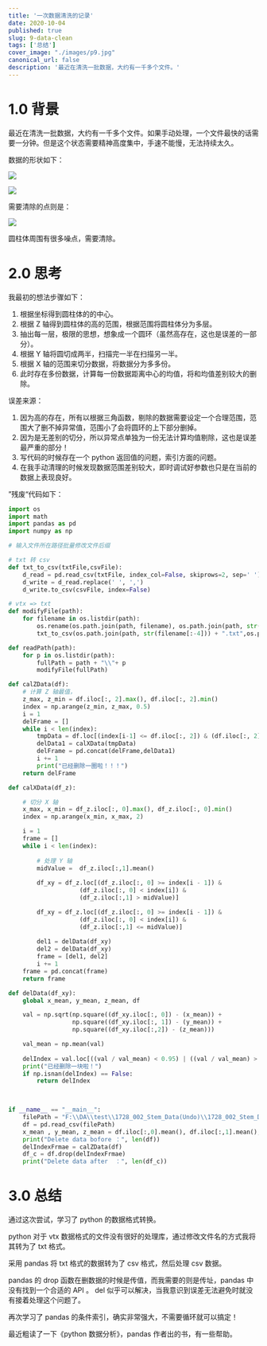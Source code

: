 ```yaml
---
title: '一次数据清洗的记录'
date: 2020-10-04
published: true
slug: 9-data-clean
tags: ['总结']
cover_image: "./images/p9.jpg"
canonical_url: false
description: '最近在清洗一批数据，大约有一千多个文件。'
---
```


# 1.0 背景

最近在清洗一批数据，大约有一千多个文件。如果手动处理，一个文件最快的话需要一分钟。但是这个状态需要精神高度集中，手速不能慢，无法持续太久。

数据的形状如下：

![](https://gitee.com/weijiew/pic/raw/master/img/p9-1.png)

![](https://gitee.com/weijiew/pic/raw/master/img/p9-2.png)

需要清除的点则是：

![](https://gitee.com/weijiew/pic/raw/master/img/p9-3.png)

圆柱体周围有很多噪点，需要清除。

# 2.0 思考

我最初的想法步骤如下：

1. 根据坐标得到圆柱体的的中心。
2. 根据 Z 轴得到圆柱体的高的范围，根据范围将圆柱体分为多层。
3. 抽出每一层，极限的思想，想象成一个圆环（虽然高存在，这也是误差的一部分）。
4. 根据 Y 轴将圆切成两半，扫描完一半在扫描另一半。
5. 根据 X 轴的范围来切分数据，将数据分为多多份。
6. 此时存在多份数据，计算每一份数据距离中心的均值，将和均值差别较大的删除。

误差来源：

1. 因为高的存在，所有以根据三角函数，剔除的数据需要设定一个合理范围，范围大了删不掉异常值，范围小了会将圆环的上下部分删掉。
2. 因为是无差别的切分，所以异常点单独为一份无法计算均值剔除，这也是误差最严重的部分！
3. 写代码的时候存在一个 python 返回值的问题，索引方面的问题。
4. 在我手动清理的时候发现数据范围差别较大，即时调试好参数也只是在当前的数据上表现良好。

”残废“代码如下：

```python
import os
import math
import pandas as pd
import numpy as np

# 输入文件所在路径批量修改文件后缀

# txt 转 csv
def txt_to_csv(txtFile,csvFile):
    d_read = pd.read_csv(txtFile, index_col=False, skiprows=2, sep=' ')
    d_write = d_read.replace(' ', ',')
    d_write.to_csv(csvFile, index=False)

# vtx => txt  
def modifyFile(path):
    for filename in os.listdir(path):
        os.rename(os.path.join(path, filename), os.path.join(path, str(filename[:-4])) + ".txt")
        txt_to_csv(os.path.join(path, str(filename[:-4])) + ".txt",os.path.join(path, str(filename[:-4])) + ".csv")

def readPath(path):
    for p in os.listdir(path):
        fullPath = path + "\\"+ p 
        modifyFile(fullPath)

def calZData(df):
    # 计算 Z 轴最值，
    z_max, z_min = df.iloc[:, 2].max(), df.iloc[:, 2].min()
    index = np.arange(z_min, z_max, 0.5)
    i = 1
    delFrame = []
    while i < len(index):
        tmpData = df.loc[(index[i-1] <= df.iloc[:, 2]) & (df.iloc[:, 2] < index[i])]
        delData1 = calXData(tmpData)
        delFrame = pd.concat(delFrame,delData1)
        i += 1
        print("已经删除一圈啦！！！")
    return delFrame

def calXData(df_z):

    # 切分 X 轴
    x_max, x_min = df_z.iloc[:, 0].max(), df_z.iloc[:, 0].min()
    index = np.arange(x_min, x_max, 2)

    i = 1
    frame = []
    while i < len(index):
        
        # 处理 Y 轴
        midValue =  df_z.iloc[:,1].mean()
        
        df_xy = df_z.loc[(df_z.iloc[:, 0] >= index[i - 1]) &
                    (df_z.iloc[:, 0] < index[i]) &
                    (df_z.iloc[:,1] > midValue)]

        df_xy = df_z.loc[(df_z.iloc[:, 0] >= index[i - 1]) &
                    (df_z.iloc[:, 0] < index[i]) &
                    (df_z.iloc[:,1] <= midValue)]
        
        del1 = delData(df_xy)
        del2 = delData(df_xy)
        frame = [del1, del2]
        i += 1
    frame = pd.concat(frame)
    return frame

def delData(df_xy):
    global x_mean, y_mean, z_mean, df

    val = np.sqrt(np.square((df_xy.iloc[:, 0]) - (x_mean)) +
                  np.square((df_xy.iloc[:, 1]) - (y_mean)) +
                  np.square((df_xy.iloc[:,2]) - (z_mean)))

    val_mean = np.mean(val)
    
    delIndex = val.loc[((val / val_mean) < 0.95) | ((val / val_mean) > 1.05)]
    print("已经删除一块啦！")
    if np.isnan(delIndex) == False:
        return delIndex
    


if __name__ == "__main__":
    filePath = "F:\\DA\\test\\1728_002_Stem_Data(Undo)\\1728_002_Stem_Data_0.csv"
    df = pd.read_csv(filePath)
    x_mean , y_mean, z_mean = df.iloc[:,0].mean(), df.iloc[:,1].mean(), df.iloc[:,2].mean()
    print("Delete data bofore ：", len(df))
    delIndexFrmae = calZData(df)
    df_c = df.drop(delIndexFrmae)
    print("Delete data after  ：", len(df_c))
```

# 3.0 总结

通过这次尝试，学习了 python 的数据格式转换。

python 对于 vtx 数据格式的文件没有很好的处理库，通过修改文件名的方式我将其转为了 txt 格式。

采用 pandas 将 txt 格式的数据转为了 csv 格式，然后处理 csv 数据。

pandas 的 drop 函数在删数据的时候是传值，而我需要的则是传址，pandas 中没有找到一个合适的 API 。 del 似乎可以解决，当我意识到误差无法避免时就没有接着处理这个问题了。

再次学习了 pandas 的条件索引，确实非常强大，不需要循环就可以搞定！

最近粗读了一下《python 数据分析》，pandas 作者出的书，有一些帮助。